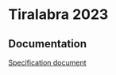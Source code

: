 # Tiralabra 2023

## Documentation

[Specification document](https://github.com/thiom/tiralab/blob/main/docs/specification_doc.md)
